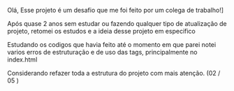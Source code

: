 Olá, Esse projeto é um desafio que me foi feito por um colega de trabalho!]

Após quase 2 anos sem estudar ou fazendo qualquer tipo de atualização de projeto, retomei os estudos e a ideia desse projeto em especifico

Estudando os codigos que havia feito até o momento em que parei notei varios erros de estruturação e de uso das tags, principalmente no index.html

Considerando refazer toda a estrutura do projeto com mais atenção. (02 / 05 ) 
